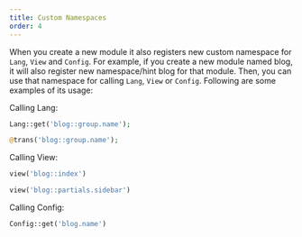 ```yaml
---
title: Custom Namespaces
order: 4
---
```


When you create a new module it also registers new custom namespace for `Lang`, `View` and `Config`. For example, if you create a new module named blog, it will also register new namespace/hint blog for that module. Then, you can use that namespace for calling `Lang`, `View` or `Config`. Following are some examples of its usage:

Calling Lang:

```php
Lang::get('blog::group.name');

@trans('blog::group.name');
```

Calling View:

```php
view('blog::index')

view('blog::partials.sidebar')
```

Calling Config:

```php
Config::get('blog.name')
```
